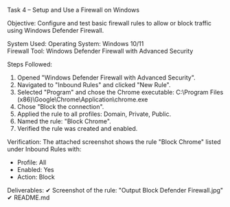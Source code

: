 Task 4 – Setup and Use a Firewall on Windows

Objective:
Configure and test basic firewall rules to allow or block traffic using Windows Defender Firewall.

System Used:
Operating System: Windows 10/11  
Firewall Tool: Windows Defender Firewall with Advanced Security

Steps Followed:
1. Opened "Windows Defender Firewall with Advanced Security".
2. Navigated to "Inbound Rules" and clicked "New Rule".
3. Selected "Program" and chose the Chrome executable:
   C:\Program Files (x86)\Google\Chrome\Application\chrome.exe
4. Chose "Block the connection".
5. Applied the rule to all profiles: Domain, Private, Public.
6. Named the rule: "Block Chrome".
7. Verified the rule was created and enabled.

Verification:
The attached screenshot shows the rule "Block Chrome" listed under Inbound Rules with:
- Profile: All
- Enabled: Yes
- Action: Block

Deliverables:
✔ Screenshot of the rule: "Output Block Defender Firewall.jpg"  
✔ README.md
